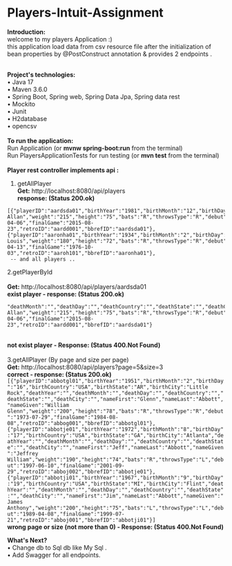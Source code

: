 # Players-Intuit-Assignment


<b>Introduction:</b><br/>
welcome to my players Application :)   
this application load data from csv resource file after the initialization of bean properties by @PostConstruct annotation & provides 2 endpoints .

<br/>
 <b>Project's technologies:<br/></b>
•	Java 17 <br/>
•	Maven 3.6.0 <br/>
•	Spring Boot, Spring web, Spring Data Jpa, 
Spring data rest<br/>
•	Mockito<br/>
•	Junit <br/>
•	H2database<br/>
•	opencsv<br/>

<br/>
<b>To run the application: </b><br/>
  Run Application (or <b>mvnw spring-boot:run</b> from the terminal) <br/>
  Run PlayersApplicationTests for run testing (or <b>mvn test</b> from the terminal)<br/>
 <br/>
<b>Player rest controller implements api :</b>

1.	getAllPlayer
	<br/> <b> Get:</b> http://localhost:8080/api/players
 <br/><b> response: (Status 200.ok) </b>
  ```
  [{"playerID":"aardsda01","birthYear":"1981","birthMonth":"12","birthDay":"27","birthCountry":"USA","birthState":"CO","birthCity":"Denver","deathYear":"","deathMonth":"","deathDay":"","deathCountry":"","deathState":"","deathCity":"","nameFirst":"David","nameLast":"Aardsma","nameGiven":"David Allan","weight":"215","height":"75","bats":"R","throwsType":"R","debut":"2004-04-06","finalGame":"2015-08-23","retroID":"aardd001","bbrefID":"aardsda01"},{"playerID":"aaronha01","birthYear":"1934","birthMonth":"2","birthDay":"5","birthCountry":"USA","birthState":"AL","birthCity":"Mobile","deathYear":"","deathMonth":"","deathDay":"","deathCountry":"","deathState":"","deathCity":"","nameFirst":"Hank","nameLast":"Aaron","nameGiven":"Henry Louis","weight":"180","height":"72","bats":"R","throwsType":"R","debut":"1954-04-13","finalGame":"1976-10-03","retroID":"aaroh101","bbrefID":"aaronha01"}, 
   -- and all players .. 
```
2.getPlayerById  
	<br/> <b> Get:</b> http://localhost:8080/api/players/aardsda01
 <br/><b> exist player -  response: (Status 200.ok) </b>
  ``` {"playerID":"aardsda01","birthYear":"1981","birthMonth":"12","birthDay":"27","birthCountry":"USA","birthState":"CO","birthCity":"Denver","deathYear":"",
  "deathMonth":"","deathDay":"","deathCountry":"","deathState":"","deathCity":"","nameFirst":"David","nameLast":"Aardsma","nameGiven":"David Allan","weight":"215","height":"75","bats":"R","throwsType":"R","debut":"2004-04-06","finalGame":"2015-08-23","retroID":"aardd001","bbrefID":"aardsda01"}
  ```
  <br/><b>not exist player -  Response: (Status 400.Not Found) </b>
<br/>
<br/>
3.getAllPlayer (By page and size per page)
	<br/> <b> Get:</b> http://localhost:8080/api/players?page=5&size=3
 <br/><b> correct -  response: (Status 200.ok) </b>
  ```[{"playerID":"abbotgl01","birthYear":"1951","birthMonth":"2","birthDay":"16","birthCountry":"USA","birthState":"AR","birthCity":"Little Rock","deathYear":"","deathMonth":"","deathDay":"","deathCountry":"","deathState":"","deathCity":"","nameFirst":"Glenn","nameLast":"Abbott","nameGiven":"William Glenn","weight":"200","height":"78","bats":"R","throwsType":"R","debut":"1973-07-29","finalGame":"1984-08-08","retroID":"abbog001","bbrefID":"abbotgl01"},{"playerID":"abbotje01","birthYear":"1972","birthMonth":"8","birthDay":"17","birthCountry":"USA","birthState":"GA","birthCity":"Atlanta","deathYear":"","deathMonth":"","deathDay":"","deathCountry":"","deathState":"","deathCity":"","nameFirst":"Jeff","nameLast":"Abbott","nameGiven":"Jeffrey William","weight":"190","height":"74","bats":"R","throwsType":"L","debut":"1997-06-10","finalGame":"2001-09-29","retroID":"abboj002","bbrefID":"abbotje01"},{"playerID":"abbotji01","birthYear":"1967","birthMonth":"9","birthDay":"19","birthCountry":"USA","birthState":"MI","birthCity":"Flint","deathYear":"","deathMonth":"","deathDay":"","deathCountry":"","deathState":"","deathCity":"","nameFirst":"Jim","nameLast":"Abbott","nameGiven":"James Anthony","weight":"200","height":"75","bats":"L","throwsType":"L","debut":"1989-04-08","finalGame":"1999-07-21","retroID":"abboj001","bbrefID":"abbotji01"}]```
  <br/><b>wrong page or size (not more than 0) -  Response: (Status 400.Not Found) </b>

<b>What's Next? </b><br/>
• Change db to Sql db like My Sql .<br/>
• Add Swagger for all endpoints.<br/>
